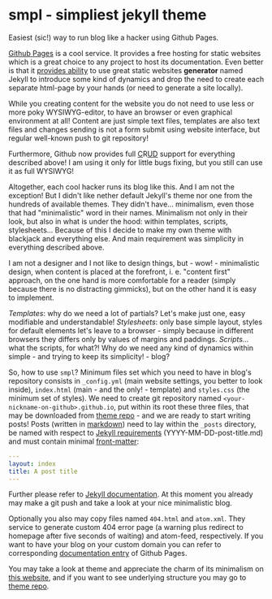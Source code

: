 smpl - simpliest jekyll theme
=============================

Easiest (sic!) way to run blog like a hacker using Github Pages.

[Github  Pages][github-pages]   is  a   cool  service.   It  provides   a  free
hosting   for   static   websites   which    is   a   great   choice   to   any
project  to  host   its  documentation.  Even  better  is   that  it  [provides
ability][github-pages-jekyll-usage] to use  great static websites **generator**
named Jekyll  to introduce some  kind of dynamics and  drop the need  to create
each separate html-page by your hands (or need to generate a site locally).

While you creating content for the website you  do not need to use less or more
poky WYSIWYG-editor, to  have an browser or even graphical  environment at all!
Content are just  simple text files, templates are also  text files and changes
sending is  not a form submit  using website interface, but  regular well-known
push to git repository!

Furthermore, Github  now provides full [C][]R[U][][D][]  support for everything
described above! I am  using it only for little bugs fixing,  but you still can
use it as full WYSIWYG!

Altogether,  each cool  hacker  runs its  blog  like  this. And  I  am not  the
exception! But  I didn't like  nether default Jekyll's  theme nor one  from the
hundreds of available  themes. They didn't have... minimalism,  even those that
had "minimalistic" word in their names.  Minimalism not only in their look, but
also  in what  is under  the  hood: within  templates, scripts,  stylesheets...
Because of  this I decide  to make my own  theme with blackjack  and everything
else. And main requirement was simplicity in everything described above.

I am not a designer and I not  like to design things, but - wow! - minimalistic
design,  when  content is  placed  at  the  forefront,  i. e.  "content  first"
approach, on  the one  hand is  more comfortable for  a reader  (simply because
there  is no  distracting  gimmicks), but  on  the  other hand  it  is easy  to
implement.

*Templates*:  why do  we need  a lot  of partials?  Let's make  just one,  easy
modifiable and  understandable! *Stylesheets*: only base  simple layout, styles
for default  elements let's leave  to a browser  - simply because  in different
browsers they differs only by values of margins and paddings. *Scripts...* what
the scripts, for what?! Why do we need any kind of dynamics within simple - and
trying to keep its simplicity! - blog?

So,  how  to  use  `smpl`?  Minimum  files  set  which  you  need  to  have  in
blog's  repository  consists  in  `_config.yml`  (main  website  settings,  you
better to  look inside),  `index.html` (main  - and the  only! -  template) and
`styles.css` (the  minimum set  of styles).  We need  to create  git repository
named `<your-nickname-on-github>.github.io`,  put within  its root  these three
files, that may be downloaded from  [theme repo][theme-repo] - and we are ready
to start writing posts! Posts (written in [markdown][github-flavored-markdown])
need to  lay within the  `_posts` directory, be  named with respect  to [Jekyll
requirements][jekyll-post-requirements]  (YYYY-MM-DD-post-title.md)   and  must
contain minimal [front-matter][jekyll-front-matter]:

```yaml
---
layout: index
title: A post title
---
```

Further please refer to [Jekyll documentation][jekyll-docs]. At this moment you
already may make a git push and take a look at your nice minimalistic blog.

Optionally  you also  may  copy  files named  `404.html`  and `atom.xml`.  They
service to generate custom 404 error  page (a warning plus redirect to homepage
after five seconds of waiting) and atom-feed, respectively. If you want to have
your blog on  your custom domain you can refer  to corresponding [documentation
entry][github-pages-custom-domain] of Github Pages.

You may  take a look  at theme  and appreciate the  charm of its  minimalism on
[this website][demo], and if you want to see underlying structure you may go to
[theme repo][theme-repo].



[github-pages]: https://pages.github.com/
[github-pages-jekyll-usage]: https://help.github.com/articles/using-jekyll-with-pages
[github-flavored-markdown]: https://help.github.com/articles/github-flavored-markdown
[github-pages-custom-domain]: https://help.github.com/articles/setting-up-a-custom-domain-with-github-pages
[C]: https://github.com/blog/1327-creating-files-on-github
[U]: https://github.com/blog/143-inline-file-editing
[D]: https://github.com/blog/1545-deleting-files-on-github

[jekyll-post-requirements]: http://jekyllrb.com/docs/posts/
[jekyll-front-matter]: http://jekyllrb.com/docs/frontmatter/
[jekyll-docs]: http://jekyllrb.com/docs/home/

[demo]: http://neoascetic.me
[theme-repo]: https://github.com/neoascetic/neoascetic.github.io
